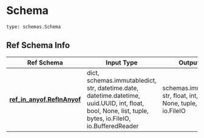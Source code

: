 # Schema
```
type: schemas.Schema
```

## Ref Schema Info
Ref Schema | Input Type | Output Type
---------- | ---------- | -----------
[**ref_in_anyof.RefInAnyof**](../../../../../../../components/schema/ref_in_anyof.md) | dict, schemas.immutabledict, str, datetime.date, datetime.datetime, uuid.UUID, int, float, bool, None, list, tuple, bytes, io.FileIO, io.BufferedReader | schemas.immutabledict, str, float, int, bool, None, tuple, bytes, io.FileIO
